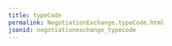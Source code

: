 ```yaml
---
title: typeCode
permalink: NegotiationExchange.typeCode.html
jsonid: negotiationexchange_typecode
---
```

